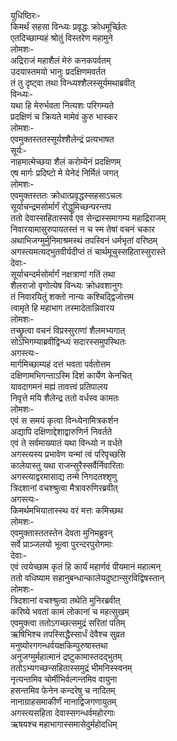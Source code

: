 युधिष्ठिरः-  
किमर्थं सहसा विन्ध्यः प्रवृद्धः क्रोधमूर्च्छितः  
एतदिच्छाम्यहं श्रोतुं विस्तरेण महामुने  
लोमशः-  
अद्रिराजं महाशैलं मेरुं कनकपर्वतम्  
उदयास्तमयो भानुः प्रदक्षिणमवर्तत  
तं तु दृष्ट्वा तथा विन्ध्यश्शैलस्सूर्यमथाब्रवीत्  
विन्ध्यः-  
यथा हि मेरुर्भवता नित्यशः परिगम्यते  
प्रदक्षिणं च क्रियते मामेवं कुरु भास्कर  
लोमशः-  
एवमुक्तस्ततस्सूर्यश्शैलेन्द्रं प्रत्यभाषत  
सूर्यः-  
नाहमात्मेच्छया शैलं करोम्येनं प्रदक्षिणम्  
एष मार्गः प्रदिष्टो मे येनेदं निर्मितं जगत्  
लोमशः-  
एवमुक्तस्ततः क्रोधात्प्रवृद्धस्सहसाऽचलः  
सूर्याचन्द्रमसोर्मार्गं रोद्धुमिच्छन्परन्तप  
ततो देवास्सहितास्सर्व एव सेन्द्रास्समागम्य महाद्रिराजम्  
निवारयामासुरुपायतस्तं न च स्म तेषां वचनं चकार  
अथाभिजग्मुर्मुनिमाश्रमस्थं तपस्विनं धर्मभृतां वरिष्ठम्  
अगस्त्यमत्यद्भुतवीर्यदीप्तं तं चार्थमूचुस्सहितास्सुरास्ते  
देवाः-  
सूर्याचन्दर्मसोर्मार्गं नक्षत्राणां गतिं तथा  
शैलराजो वृणोत्येष विन्ध्यः क्रोधवशानुगः  
तं निवारयितुं शक्तो नान्यः कश्चिद्द्विजोत्तम  
त्वामृते हि महाभाग तस्मादेतान्निवारय  
लोमशः-  
तच्छ्रुत्वा वचनं विप्रस्सुराणां शैलमभ्यगात्  
सोऽभिगम्याब्रवीद्विन्ध्यं सदारस्समुपस्थितः  
अगस्त्यः-  
मार्गमिच्छाम्यहं दत्तं भवता पर्वतोत्तम  
दक्षिणामभिगन्ताऽस्मि दिशं कार्येण केनचित्  
यावदागमनं मह्यं तावत्त्वं प्रतिपालय  
निवृत्ते मयि शैलेन्द्र ततो वर्धस्व कामतः  
लोमशः-  
एवं स समयं कृत्वा विन्ध्येनामित्रकर्शन  
अद्यापि दक्षिणाद्देशाद्वारुणिर्न निवर्तते  
एवं ते सर्वमाख्यातं यथा विन्ध्यो न वर्धते  
अगस्त्यस्य प्रभावेण यन्मां त्वं परिपृच्छसि  
कालेयास्तु यथा राजन्सुरैस्सर्वैर्निवारिताः  
अगस्त्याद्वरमासाद्य तन्मे निगदतश्शृणु  
त्रिदशानां वचश्श्रुत्वा मैत्रावरुणिरब्रवीत्  
अगस्त्यः-  
किमर्थमभियातास्स्थ वरं मत्तः कमिच्छथ  
लोमशः-  
एवमुक्तास्ततस्तेन देवता मुनिमब्रुवन्  
सर्वे प्राञ्जलयो भूत्वा पुरन्दरपुरोगमाः  
देवाः-  
एवं त्वयेच्छाम कृतं हि कार्यं महार्णवं पीयमानं महात्मन्  
ततो वधिष्याम सहानुबन्धान्कालेयदुष्टान्सुरविद्विषस्तान्  
लोमशः-  
त्रिदशानां वचश्श्रुत्वा तथेति मुनिरब्रवीत्  
करिष्ये भवतां कामं लोकानां च महत्सुखम्  
एवमुक्त्वा ततोऽगच्छत्समुद्रं सरितां पतिम्  
ऋषिभिश्च तपस्सिद्धैस्सार्धं देवैश्च सुव्रत  
मनुष्योरगगन्धर्वयक्षकिम्पुरुषास्तथा  
अनुजग्मुर्महात्मानं द्रष्टुकामास्तदद्भुतम्  
ततोऽभ्यगच्छन्सहितास्समुद्रं भीमनिस्स्वनम्  
नृत्यन्तमिव चोर्मीभिर्वल्गन्तमिव वायुना  
हसन्तमिव फेनेन कन्दरेषु च नादितम्  
नानाग्राहसमाकीर्णं नानाद्विजगणायुतम्  
अगस्त्यसहिता देवास्सगन्धर्वमहोरगाः  
ऋषयश्च महाभागास्समासेदुर्महोदधिम्  
